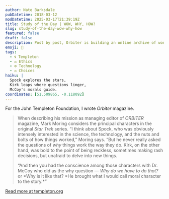 ```yaml
---
author: Nate Barksdale
pubDatetime: 2018-03-12
modDatetime: 2025-03-17T21:39:19Z
title: Study of the Day | WOW, WHY, HOW?
slug: study-of-the-day-wow-why-how
featured: false
draft: false
description: Post by post, Orbiter is building an online archive of wonder as it explores the big questions of the natural and social sciences
emoji: 🖖
tags:
  - 🌀 Templeton
  - ⚖️ Ethics
  - ⚙️ Technology
  - ⚖️ Choices
haiku: |
  Spock explores the stars,  
  Kirk leaps where questions linger,  
  McCoy's morals guide.
coordinates: [51.509865, -0.118092]
---
```


For the John Templeton Foundation, I wrote _Orbiter_ magazine.

> When describing his mission as managing editor of _ORBITER_ magazine, Mark Moring considers the principal characters in the original _Star Trek_ series. “I think about Spock, who was obviously intensely interested in the science, the technology, and the nuts and bolts of how things worked,” Moring says. “But he never really asked the questions of _why_ things work the way they do. Kirk, on the other hand, was bold to the point of being reckless, sometimes making rash decisions, but unafraid to delve into new things.
>
> “And then you had the conscience among those characters with Dr. McCoy who did as the why question — _Why do we have to do that?_ or *Why is it like that? *He brought what I would call moral character to the story.\*”

[Read more at templeton.org](https://www.templeton.org/news/wow-why-how)
